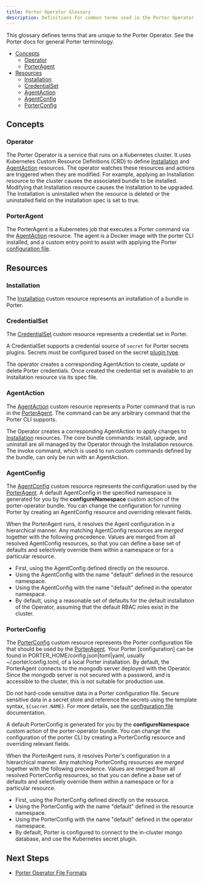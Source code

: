 ```yaml
---
title: Porter Operator Glossary
description: Definitions for common terms used in the Porter Operator
---
```


This glossary defines terms that are unique to the Porter Operator.
See the Porter docs for general Porter terminology.

* [Concepts](#concepts)
    * [Operator](#operator)
    * [PorterAgent](#porteragent)
* [Resources](#resources)
  * [Installation](#installation)
  * [CredentialSet](#credentialset)
  * [AgentAction](#agentaction)
  * [AgentConfig](#agentconfig)
  * [PorterConfig](#porterconfig)

## Concepts

### Operator

The Porter Operator is a service that runs on a Kubernetes cluster.
It uses Kubernetes Custom Resource Definitions (CRD) to define [Installation](#installation) and [AgentAction](#agentaction) resources.
The operator watches these resources and actions are triggered when they are modified.
For example, applying an Installation resource to the cluster causes the associated bundle to be installed.
Modifying that Installation resource causes the Installation to be upgraded.
The Installation is uninstalled when the resource is deleted or the uninstalled field on the installation spec is set to true.

### PorterAgent

The PorterAgent is a Kubernetes job that executes a Porter command via the [AgentAction](#agentaction) resource.
The agent is a Docker image with the porter CLI installed, and a custom entry point to assist with applying the Porter [configuration file].

## Resources

### Installation

The [Installation] custom resource represents an installation of a bundle in Porter.

[Installation]: /operator/file-formats/#installation

### CredentialSet

The [CredentialSet] custom resource represents a credential set in Porter.

[CredentialSet]: /operator/file-formats/#credentialset

A CredentialSet supports a credential source of `secret` for Porter secrets plugins. Secrets 
must be configured based on the secret [plugin type](/plugins). 

The operator creates a corresponding AgentAction to create, update or delete Porter credentials.
Once created the credential set is available to an Installation resource via its spec file.

### AgentAction

The [AgentAction] custom resource represents a Porter command that is run in the [PorterAgent](#porteragent).
The command can be any arbitrary command that the Porter CLI supports.

The Operator creates a corresponding AgentAction to apply changes to [Installation](#installation) resources.
The core bundle commands: install, upgrade, and uninstall are all managed by the Operator through the Installation resource.
The invoke command, which is used to run custom commands defined by the bundle, can only be run with an AgentAction.

[AgentAction]: /operator/file-formats/#agentaction

### AgentConfig

The [AgentConfig] custom resource represents the configuration used by the [PorterAgent](#porteragent).
A default AgentConfig in the specified namespace is generated for you by the **configureNamespace** custom action of the porter-operator bundle.
You can change the configuration for running Porter by creating an AgentConfig resource and overriding relevant fields.

When the PorterAgent runs, it resolves the Agent configuration in a hierarchical manner.
Any matching AgentConfig resources are _merged_ together with the following precedence.
Values are merged from all resolved AgentConfig resources, so that you can define a base set of defaults and selectively override them within a namespace or for a particular resource.

* First, using the AgentConfig defined directly on the resource.
* Using the AgentConfig with the name "default" defined in the resource namespace.
* Using the AgentConfig with the name "default" defined in the operator namespace.
* By default, using a reasonable set of defaults for the default installation of the Operator, assuming that the default RBAC roles exist in the cluster.

[AgentConfig]: /operator/file-formats/#agentconfig

### PorterConfig

The [PorterConfig] custom resource represents the Porter configuration file that should be used by the [PorterAgent](#porteragent).
Your Porter [configuration] can be found in PORTER_HOME/config.json|toml|yaml, usually ~/.porter/config.toml, of a local Porter installation.
By default, the PorterAgent connects to the mongodb server deployed with the Operator.
Since the mongodb server is not secured with a password, and is accessible to the cluster, this is not suitable for production use.

Do not hard-code sensitive data in a Porter configuration file.
Secure sensitive data in a secret store and reference the secrets using the template syntax, `${secret.NAME}`.
For more details, see the [configuration file] documentation.

A default PorterConfig is generated for you by the **configureNamespace** custom action of the porter-operator bundle.
You can change the configuration of the porter CLI by creating a PorterConfig resource and overriding relevant fields.

When the PorterAgent runs, it resolves Porter's configuration in a hierarchical manner.
Any matching PorterConfig resources are _merged_ together with the following precedence.
Values are merged from all resolved PorterConfig resources, so that you can define a base set of defaults and selectively override them within a namespace or for a particular resource.

* First, using the PorterConfig defined directly on the resource.
* Using the PorterConfig with the name "default" defined in the resource namespace.
* Using the PorterConfig with the name "default" defined in the operator namespace.
* By default, Porter is configured to connect to the in-cluster mongo database, and use the Kubernetes secret plugin.

[PorterConfig]: /operator/file-formats/#porterconfig
[configuration file]: /configuration/#config-file
[Desired State QuickStart]: /quickstart/desired-state/


## Next Steps

* [Porter Operator File Formats](/operator/file-formats/)
